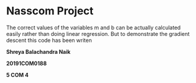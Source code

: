 # **Nasscom Project** 

 The correct values of the variables m and b can be actually calculated easily rather than doing linear regression.
 But to demonstrate the gradient descent this code has been writen 
 
 **Shreya Balachandra Naik**
 
 **20191COM0188**
  
 **5 COM 4**
